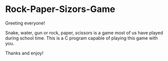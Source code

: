 # Rock-Paper-Sizors-Game
Greeting everyone!

Snake, water, gun or rock, paper, scissors is a game most of us have played during school time.
This is a C program capable of playing this game with you.

Thanks and enjoy!
